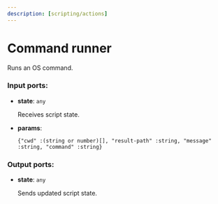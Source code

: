 ```yaml
---
description: [scripting/actions]
---
```


# Command runner

Runs an OS command.

### Input ports:

* __state__: ` any `

    Receives script state.


* __params__: 
    ```
    {"cwd" :(string or number)[], "result-path" :string, "message" :string, "command" :string}
    ```

### Output ports:

* __state__: ` any `

    Sends updated script state.

